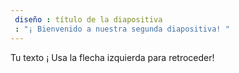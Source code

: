 ```yaml
---
 diseño : título de la diapositiva
 : "¡ Bienvenido a nuestra segunda diapositiva! "
---
```

Tu texto ¡ 
Usa la flecha izquierda para retroceder!